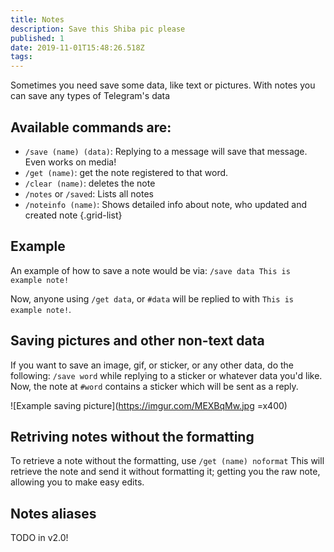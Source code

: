 ```yaml
---
title: Notes
description: Save this Shiba pic please
published: 1
date: 2019-11-01T15:48:26.518Z
tags: 
---
```


Sometimes you need save some data, like text or pictures. With notes you can save any types of Telegram's data


## Available commands are:
- `/save (name) (data)`: Replying to a message will save that message. Even works on media!
- `/get (name)`: get the note registered to that word.
- `/clear (name)`: deletes the note
- `/notes` or `/saved`: Lists all notes
- `/noteinfo (name)`: Shows detailed info about note, who updated and created note
{.grid-list}

## Example

An example of how to save a note would be via:
`/save data This is example note!`

Now, anyone using `/get data`, or `#data` will be replied to with `This is example note!`.

## Saving pictures and other non-text data

If you want to save an image, gif, or sticker, or any other data, do the following:
`/save word` while replying to a sticker or whatever data you'd like. Now, the note at `#word` contains a sticker which will be sent as a reply.

![Example saving picture](https://imgur.com/MEXBqMw.jpg =x400)


## Retriving notes without the formatting
To retrieve a note without the formatting, use `/get (name) noformat`
This will retrieve the note and send it without formatting it; getting you the raw note, allowing you to make easy edits.

## Notes aliases
TODO in v2.0!